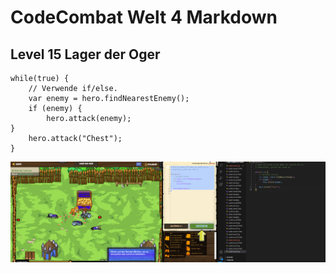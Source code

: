 # CodeCombat Welt 4 Markdown
## Level 15 Lager der Oger
```
while(true) {
    // Verwende if/else.
    var enemy = hero.findNearestEnemy();
    if (enemy) {
        hero.attack(enemy);
}
    hero.attack("Chest");
}
```
![alt text](image-101.png)